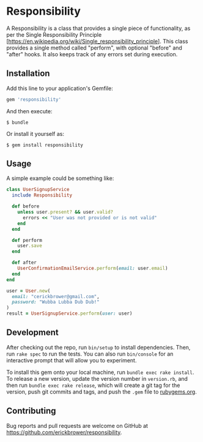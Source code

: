 # Responsibility

A Responsibility is a class that provides a single piece of functionality,
as per the Single Responsibility Principle
[https://en.wikipedia.org/wiki/Single_responsibility_principle]. This class
provides a single method called "perform", with optional "before" and
"after" hooks. It also keeps track of any errors set during execution.

## Installation

Add this line to your application's Gemfile:

```ruby
gem 'responsibility'
```

And then execute:

    $ bundle

Or install it yourself as:

    $ gem install responsibility

## Usage

A simple example could be something like:

```ruby
class UserSignupService
  include Responsibility

  def before
    unless user.present? && user.valid?
      errors << "User was not provided or is not valid"
    end
  end

  def perform
    user.save
  end

  def after
    UserConfirmationEmailService.perform(email: user.email)
  end
end

user = User.new(
  email: "cerickbrower@gmail.com",
  password: "Wubba Lubba Dub Dub!"
)
result = UserSignupService.perform(user: user)

```


## Development

After checking out the repo, run `bin/setup` to install dependencies. Then, run `rake spec` to run the tests. You can also run `bin/console` for an interactive prompt that will allow you to experiment.

To install this gem onto your local machine, run `bundle exec rake install`. To release a new version, update the version number in `version.rb`, and then run `bundle exec rake release`, which will create a git tag for the version, push git commits and tags, and push the `.gem` file to [rubygems.org](https://rubygems.org).

## Contributing

Bug reports and pull requests are welcome on GitHub at https://github.com/erickbrower/responsibility.
